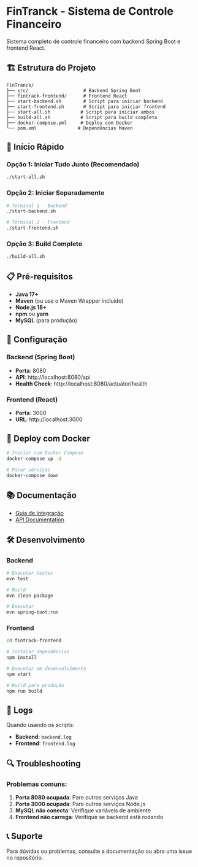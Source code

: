 # FinTranck - Sistema de Controle Financeiro

Sistema completo de controle financeiro com backend Spring Boot e frontend React.

## 🏗️ Estrutura do Projeto

```
FinTranck/
├── src/                    # Backend Spring Boot
├── fintrack-frontend/      # Frontend React
├── start-backend.sh        # Script para iniciar backend
├── start-frontend.sh       # Script para iniciar frontend
├── start-all.sh           # Script para iniciar ambos
├── build-all.sh           # Script para build completo
├── docker-compose.yml     # Deploy com Docker
└── pom.xml               # Dependências Maven
```

## 🚀 Início Rápido

### Opção 1: Iniciar Tudo Junto (Recomendado)
```bash
./start-all.sh
```

### Opção 2: Iniciar Separadamente
```bash
# Terminal 1 - Backend
./start-backend.sh

# Terminal 2 - Frontend
./start-frontend.sh
```

### Opção 3: Build Completo
```bash
./build-all.sh
```

## 📋 Pré-requisitos

- **Java 17+**
- **Maven** (ou use o Maven Wrapper incluído)
- **Node.js 18+**
- **npm** ou **yarn**
- **MySQL** (para produção)

## 🔧 Configuração

### Backend (Spring Boot)
- **Porta**: 8080
- **API**: http://localhost:8080/api
- **Health Check**: http://localhost:8080/actuator/health

### Frontend (React)
- **Porta**: 3000
- **URL**: http://localhost:3000

## 🐳 Deploy com Docker

```bash
# Iniciar com Docker Compose
docker-compose up -d

# Parar serviços
docker-compose down
```

## 📚 Documentação

- [Guia de Integração](INTEGRATION_GUIDE.md)
- [API Documentation](http://localhost:8080/swagger-ui.html)

## 🛠️ Desenvolvimento

### Backend
```bash
# Executar testes
mvn test

# Build
mvn clean package

# Executar
mvn spring-boot:run
```

### Frontend
```bash
cd fintrack-frontend

# Instalar dependências
npm install

# Executar em desenvolvimento
npm start

# Build para produção
npm run build
```

## 📝 Logs

Quando usando os scripts:
- **Backend**: `backend.log`
- **Frontend**: `frontend.log`

## 🔍 Troubleshooting

### Problemas comuns:

1. **Porta 8080 ocupada**: Pare outros serviços Java
2. **Porta 3000 ocupada**: Pare outros serviços Node.js
3. **MySQL não conecta**: Verifique variáveis de ambiente
4. **Frontend não carrega**: Verifique se backend está rodando

## 📞 Suporte

Para dúvidas ou problemas, consulte a documentação ou abra uma issue no repositório.
